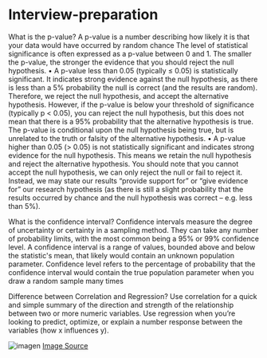 # Interview-preparation

What is the p-value?
A p-value is a number describing how likely it is that your data would have occurred by random chance
The level of statistical significance is often expressed as a p-value between 0 and 1. The smaller the p-value, the stronger the evidence that you should reject the null hypothesis.
•	A p-value less than 0.05 (typically ≤ 0.05) is statistically significant. It indicates strong evidence against the null hypothesis, as there is less than a 5% probability the null is correct (and the results are random). Therefore, we reject the null hypothesis, and accept the alternative hypothesis.
However, if the p-value is below your threshold of significance (typically p < 0.05), you can reject the null hypothesis, but this does not mean that there is a 95% probability that the alternative hypothesis is true. The p-value is conditional upon the null hypothesis being true, but is unrelated to the truth or falsity of the alternative hypothesis.
•	A p-value higher than 0.05 (> 0.05) is not statistically significant and indicates strong evidence for the null hypothesis. This means we retain the null hypothesis and reject the alternative hypothesis. You should note that you cannot accept the null hypothesis, we can only reject the null or fail to reject it.
Instead, we may state our results “provide support for” or “give evidence for” our research hypothesis (as there is still a slight probability that the results occurred by chance and the null hypothesis was correct – e.g. less than 5%).
  
  
What is the confidence interval?
Confidence intervals measure the degree of uncertainty or certainty in a sampling method. They can take any number of probability limits, with the most common being a 95% or 99% confidence level.
A confidence interval is a range of values, bounded above and below the statistic's mean, that likely would contain an unknown population parameter. Confidence level refers to the percentage of probability that the confidence interval would contain the true population parameter when you draw a random sample many times

 
Difference between Correlation and Regression?
Use correlation for a quick and simple summary of the direction and strength of the relationship between two or more numeric variables. Use regression when you’re looking to predict, optimize, or explain a number response between the variables (how x influences y).

![imagen](https://user-images.githubusercontent.com/70054118/116776444-baaaab80-aa68-11eb-8939-504246d6db17.png)
[Image Source](https://learn.g2.com/correlation-vs-regression)

